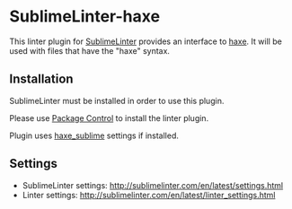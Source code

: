 SublimeLinter-haxe
=========================

This linter plugin for [SublimeLinter](https://github.com/SublimeLinter/SublimeLinter) provides an interface to [haxe](http://github.com/martinfinke/SublimeLinter-haxe).
It will be used with files that have the "haxe" syntax.


## Installation

SublimeLinter must be installed in order to use this plugin. 

Please use [Package Control](https://packagecontrol.io) to install the linter plugin.

Plugin uses [haxe_sublime](https://github.com/RudenkoArts/haxe_sublime) settings if installed.

## Settings

- SublimeLinter settings: http://sublimelinter.com/en/latest/settings.html
- Linter settings: http://sublimelinter.com/en/latest/linter_settings.html

